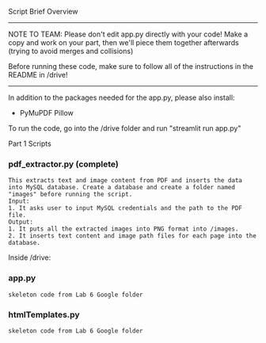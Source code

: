Script Brief Overview

*****
NOTE TO TEAM: Please don't edit app.py directly with your code! 
Make a copy and work on your part, then we'll piece them together 
afterwards (trying to avoid merges and collisions)

Before running these code, make sure to follow all of the instructions in the README in /drive!
*****


In addition to the packages needed for the app.py, please also install:
- PyMuPDF Pillow


To run the code, go into the /drive folder and run
"streamlit run app.py"


Part 1 Scripts 

### pdf_extractor.py (complete)
	This extracts text and image content from PDF and inserts the data into MySQL database. Create a database and create a folder named "images" before running the script.
	Input:
	1. It asks user to input MySQL credentials and the path to the PDF file.
	Output:
	1. It puts all the extracted images into PNG format into /images.
	2. It inserts text content and image path files for each page into the database.


Inside /drive:

### app.py
	skeleton code from Lab 6 Google folder
	
	
### htmlTemplates.py
	skeleton code from Lab 6 Google folder
